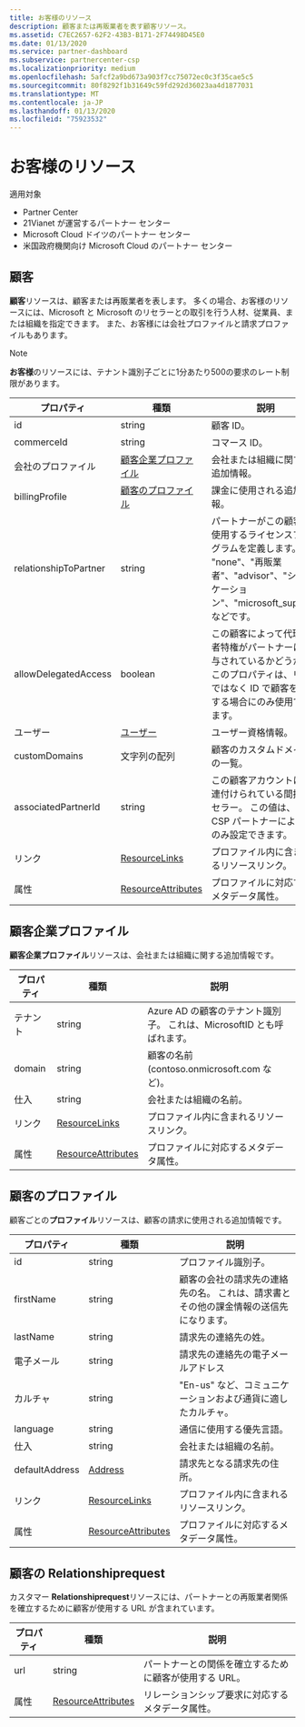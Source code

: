 ```yaml
---
title: お客様のリソース
description: 顧客または再販業者を表す顧客リソース。
ms.assetid: C7EC2657-62F2-43B3-B171-2F74498D45E0
ms.date: 01/13/2020
ms.service: partner-dashboard
ms.subservice: partnercenter-csp
ms.localizationpriority: medium
ms.openlocfilehash: 5afcf2a9bd673a903f7cc75072ec0c3f35cae5c5
ms.sourcegitcommit: 80f8292f1b31649c59fd292d36023aa4d1877031
ms.translationtype: MT
ms.contentlocale: ja-JP
ms.lasthandoff: 01/13/2020
ms.locfileid: "75923532"
---
```

# <a name="customer-resources"></a>お客様のリソース

適用対象

- Partner Center
- 21Vianet が運営するパートナー センター
- Microsoft Cloud ドイツのパートナー センター
- 米国政府機関向け Microsoft Cloud のパートナー センター

## <a name="customer"></a>顧客

**顧客**リソースは、顧客または再販業者を表します。 多くの場合、お客様のリソースには、Microsoft と Microsoft のリセラーとの取引を行う人材、従業員、または組織を指定できます。 また、お客様には会社プロファイルと請求プロファイルもあります。

>[!NOTE]
>**お客様**のリソースには、テナント識別子ごとに1分あたり500の要求のレート制限があります。

| プロパティ              | 種類                                                             | 説明                                                                                                                                  |
|-----------------------|------------------------------------------------------------------|----------------------------------------------------------------------------------------------------------------------------------------------|
| id                    | string                                                           | 顧客 ID。                                                                                                                             |
| commerceId            | string                                                           | コマース ID。                                                                                                                             |
| 会社のプロファイル        | [顧客企業プロファイル](#customercompanyprofile)                | 会社または組織に関する追加情報。                                                                                    |
| billingProfile        | [顧客のプロファイル](#customerbillingprofile)                | 課金に使用される追加情報。                                                                                                     |
| relationshipToPartner | string                                                           | パートナーがこの顧客に使用するライセンスプログラムを定義します。 "none"、"再販業者"、"advisor"、"シンジケーション"、"microsoft\_support" などです。 |
| allowDelegatedAccess  | boolean                                                          | この顧客によって代理管理者特権がパートナーに付与されているかどうか。 このプロパティは、リストではなく ID で顧客を取得する場合にのみ使用できます。                                                         |
| ユーザー       | [ユーザー](user-resources.md#usercredentials) | ユーザー資格情報。                                                                                                                        |
| customDomains         | 文字列の配列                                                 | 顧客のカスタムドメインの一覧。                                                                                                        |
| associatedPartnerId   | string                                                           | この顧客アカウントに関連付けられている間接リセラー。 この値は、間接 CSP パートナーによってのみ設定できます。                              |
| リンク                 | [ResourceLinks](utility-resources.md#resourcelinks)             | プロファイル内に含まれるリソースリンク。                                                                                             |
| 属性            | [ResourceAttributes](utility-resources.md#resourceattributes)   | プロファイルに対応するメタデータ属性。                                                                                        |

## <a name="customercompanyprofile"></a>顧客企業プロファイル

**顧客企業プロファイル**リソースは、会社または組織に関する追加情報です。

| プロパティ    | 種類                                                           | 説明                                                                       |
|-------------|----------------------------------------------------------------|-----------------------------------------------------------------------------------|
| テナント    | string                                                         | Azure AD の顧客のテナント識別子。 これは、MicrosoftID とも呼ばれます。 |
| domain      | string                                                         | 顧客の名前 (contoso.onmicrosoft.com など)。                             |
| 仕入 | string                                                         | 会社または組織の名前。                                          |
| リンク       | [ResourceLinks](utility-resources.md#resourcelinks)           | プロファイル内に含まれるリソースリンク。                                  |
| 属性  | [ResourceAttributes](utility-resources.md#resourceattributes) | プロファイルに対応するメタデータ属性。                             |

## <a name="customerbillingprofile"></a>顧客のプロファイル

顧客ごとの**プロファイル**リソースは、顧客の請求に使用される追加情報です。

| プロパティ       | 種類                                                           | 説明                                                                                                                                            |
|----------------|----------------------------------------------------------------|--------------------------------------------------------------------------------------------------------------------------------------------------------|
| id             | string                                                         | プロファイル識別子。                                                                                                                                |
| firstName      | string                                                         | 顧客の会社の請求先の連絡先の名。 これは、請求書とその他の課金情報の送信先になります。 |
| lastName       | string                                                         | 請求先の連絡先の姓。                                                                                                                  |
| 電子メール          | string                                                         | 請求先の連絡先の電子メールアドレス                                                                                                                    |
| カルチャ        | string                                                         | "En-us" など、コミュニケーションおよび通貨に適したカルチャ。                                                                               |
| language       | string                                                         | 通信に使用する優先言語。                                                                                                            |
| 仕入    | string                                                         | 会社または組織の名前。                                                                                                               |
| defaultAddress | [Address](utility-resources.md#address)                       | 請求先となる請求先の住所。                                                                                   |
| リンク          | [ResourceLinks](utility-resources.md#resourcelinks)           | プロファイル内に含まれるリソースリンク。                                                                                                       |
| 属性     | [ResourceAttributes](utility-resources.md#resourceattributes) | プロファイルに対応するメタデータ属性。                                                                                                  |

## <a name="customerrelationshiprequest"></a>顧客の Relationshiprequest

カスタマー **Relationshiprequest**リソースには、パートナーとの再販業者関係を確立するために顧客が使用する URL が含まれています。

| プロパティ   | 種類                                                           | 説明                                                              |
|------------|----------------------------------------------------------------|--------------------------------------------------------------------------|
| url        | string                                                         | パートナーとの関係を確立するために顧客が使用する URL。 |
| 属性 | [ResourceAttributes](utility-resources.md#resourceattributes) | リレーションシップ要求に対応するメタデータ属性。       |